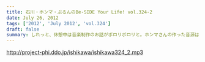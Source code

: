 ```yaml
---
title: 石川・ホンマ・ぶるんのBe-SIDE Your Life! vol.324-2
date: July 26, 2012
tags: ['2012', 'July 2012', 'vol.324']
draft: false
summary: しれっと、休憩中は音楽制作のお話がポロリポロリと。ホンマさんの作った音源は相変わらずダウンロードされず放置されることも多いようですが。ＮＡＭＡＥ
---
```


http://project-phi.ddo.jp/ishikawa/ishikawa324_2.mp3